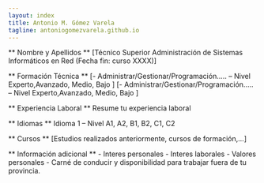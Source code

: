 ```yaml
---
layout: index
title: Antonio M. Gómez Varela
tagline: antoniogomezvarela.github.io
---
```


** Nombre y Apellidos **
[Técnico Superior Administración de Sistemas Informáticos en Red (Fecha fin: curso XXXX)]

** Formación Técnica **
[- Administrar/Gestionar/Programación..... – Nivel Experto,Avanzado, Medio, Bajo ]
[- Administrar/Gestionar/Programación..... – Nivel Experto,Avanzado, Medio, Bajo ]

** Experiencia Laboral **
Resume tu experiencia laboral

** Idiomas **
Idioma 1 – Nivel A1, A2, B1, B2, C1, C2

** Cursos **
[Estudios realizados anteriormente, cursos de formación,...]

** Información adicional **
	- Interes personales
	- Interes laborales
	- Valores personales
	- Carné de conducir y disponibilidad para trabajar fuera de tu provincia.
